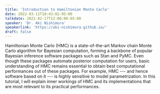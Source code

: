 ```yaml
---
title: 'Introduction to Hamiltonian Monte Carlo'
date: 2022-03-11T18:43:02-05:00
talkdate: 2021-02-17T12:00:00-05:00
speaker: 'Dr. Aki Nishimura'
speakerlink: 'https://aki-nishimura.github.io/'
draft: false
---
```


Hamiltonian Monte Carlo (HMC) is a state-of-the-art Markov chain Monte Carlo algorithm for Bayesian computation, forming a backbone of popular Bayesian inference software packages such as Stan and PyMC. Even though these packages automate posterior computation for users, basic understanding of HMC remains essential to obtain best computational performances out of these packages. For example, HMC --- and hence software based on it --- is highly sensitive to model parametrization. In this tutorial, I will explain inner workings of HMC and its implementations that are most relevant to its practical performances.